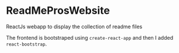 # ReadMeProsWebsite
ReactJs webapp to display the collection of readme files

The frontend is bootstraped using `create-react-app` and then I added `react-bootstrap`.
